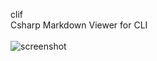 clif <br>
Csharp Markdown Viewer for CLI <br><br>
![screenshot](https://github.com/fault3r/clif/blob/main/screenshot.png?raw=true)
